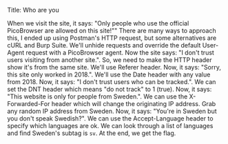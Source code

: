 Title: Who are you

When we visit the site, it says: "Only people who use the official PicoBrowser are allowed on this site!""
There are many ways to approach this, I ended up using Postman's HTTP request, but some alternatives are cURL and Burp Suite.
We'll unhide requests and override the default User-Agent request with a PicoBrowser agent. Now the site says: "I don't trust users visiting from another site.".
So, we need to make the HTTP header show it's from the same site. We'll use Referer header. Now, it says: "Sorry, this site only worked in 2018.".
We'll use the Date header with any value from 2018. Now, it says: "I don't trust users who can be tracked.".
We can set the DNT header which means "do not track" to 1 (true). Now, it says: "This website is only for people from Sweden.".
We can use the X-Forwarded-For header which will change the originating IP address. Grab any random IP address from Sweden. Now, it says: "You're in Sweden but you don't speak Swedish?".
We can use the Accept-Language header to specify which languages are ok. We can look through a list of languages and find Sweden's subtag is `sv`.
At the end, we get the flag.
